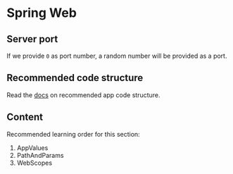 # Spring Web

## Server port

If we provide `0` as port number, a random number will be provided as a port.

## Recommended code structure

Read the [docs](https://docs.spring.io/spring-boot/reference/using/structuring-your-code.html) on recommended app code structure.

## Content

Recommended learning order for this section:

1. AppValues
2. PathAndParams
3. WebScopes
